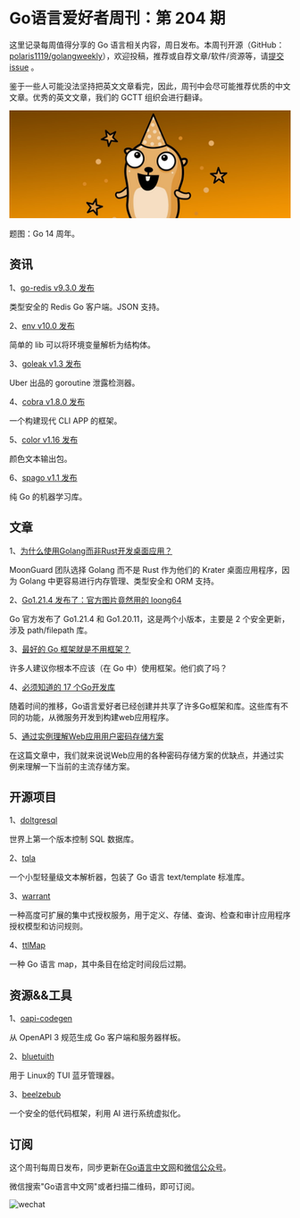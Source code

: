 # Go语言爱好者周刊：第 204 期

这里记录每周值得分享的 Go 语言相关内容，周日发布。本周刊开源（GitHub：[polaris1119/golangweekly](https://github.com/polaris1119/golangweekly)），欢迎投稿，推荐或自荐文章/软件/资源等，请[提交 issue](https://github.com/polaris1119/golangweekly/issues) 。

鉴于一些人可能没法坚持把英文文章看完，因此，周刊中会尽可能推荐优质的中文文章。优秀的英文文章，我们的 GCTT 组织会进行翻译。

![](imgs/issue204/cover.jpeg)

题图：Go 14 周年。

## 资讯

1、[go-redis v9.3.0 发布](https://github.com/redis/go-redis)

类型安全的 Redis Go 客户端。JSON 支持。

2、[env v10.0 发布](https://github.com/caarlos0/env)

简单的 lib 可以将环境变量解析为结构体。

3、[goleak v1.3 发布](https://github.com/uber-go/goleak)

Uber 出品的 goroutine 泄露检测器。

4、[cobra v1.8.0 发布](https://github.com/spf13/cobra)

一个构建现代 CLI APP 的框架。

5、[color v1.16 发布](https://github.com/fatih/color)

颜色文本输出包。

6、[spago v1.1 发布](https://github.com/nlpodyssey/spago)

纯 Go 的机器学习库。

## 文章

1、[为什么使用Golang而非Rust开发桌面应用？](https://mp.weixin.qq.com/s/dvZcAG1gXIbll_aQI8KYFg)

MoonGuard 团队选择 Golang 而不是 Rust 作为他们的 Krater 桌面应用程序，因为 Golang 中更容易进行内存管理、类型安全和 ORM 支持。

2、[Go1.21.4 发布了：官方图片竟然用的 loong64](https://mp.weixin.qq.com/s/uTnb9QQrFfs5jdmFmFzd7Q)

Go 官方发布了 Go1.21.4 和 Go1.20.11，这是两个小版本，主要是 2 个安全更新，涉及 path/filepath 库。

3、[最好的 Go 框架就是不用框架？](https://mp.weixin.qq.com/s/PJJjOhhhF_3mteF3gK7JCg)

许多人建议你根本不应该（在 Go 中）使用框架。他们疯了吗？

4、[必须知道的 17 个Go开发库](https://mp.weixin.qq.com/s/vlpTUltiV_ZR8Ql95h5lBQ)

随着时间的推移，Go语言爱好者已经创建并共享了许多Go框架和库。这些库有不同的功能，从微服务开发到构建web应用程序。

5、[通过实例理解Web应用用户密码存储方案](https://mp.weixin.qq.com/s/_iT9GAtn0hQXDQYW_PbPCA)

在这篇文章中，我们就来说说Web应用的各种密码存储方案的优缺点，并通过实例来理解一下当前的主流存储方案。

## 开源项目

1、[doltgresql](https://github.com/dolthub/doltgresql)

世界上第一个版本控制 SQL 数据库。

2、[tqla](https://github.com/vauntdev/tqla)

一个小型轻量级文本解析器，包装了 Go 语言 text/template 标准库。

3、[warrant](https://github.com/warrant-dev/warrant)

一种高度可扩展的集中式授权服务，用于定义、存储、查询、检查和审计应用程序授权模型和访问规则。

4、[ttlMap](https://github.com/jftuga/ttlMap)

一种 Go 语言 map，其中条目在给定时间段后过期。

## 资源&&工具

1、[oapi-codegen](https://github.com/deepmap/oapi-codegen)

从 OpenAPI 3 规范生成 Go 客户端和服务器样板。

2、[bluetuith](https://github.com/darkhz/bluetuith)

用于 Linux的 TUI 蓝牙管理器。

3、[beelzebub](https://github.com/mariocandela/beelzebub)

一个安全的低代码框架，利用 AI 进行系统虚拟化。

## 订阅

这个周刊每周日发布，同步更新在[Go语言中文网](https://studygolang.com/go/weekly)和[微信公众号](https://weixin.sogou.com/weixin?query=Go%E8%AF%AD%E8%A8%80%E4%B8%AD%E6%96%87%E7%BD%91)。

微信搜索"Go语言中文网"或者扫描二维码，即可订阅。

![wechat](imgs/wechat.png)
